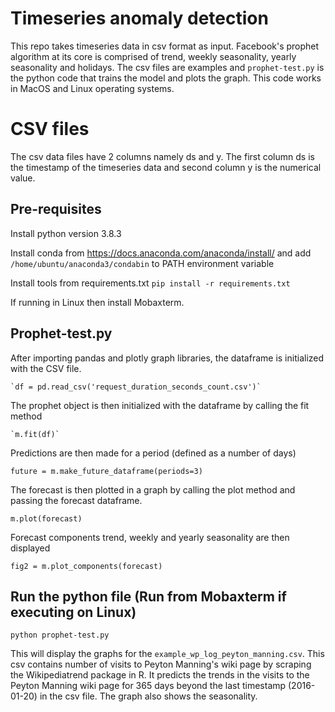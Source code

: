 # Timeseries anomaly detection

This repo takes timeseries data in csv format as input. Facebook's prophet algorithm at its core is comprised of trend, weekly seasonality, yearly seasonality and holidays. The csv files are examples and `prophet-test.py` is the python code that trains the model and plots the graph. This code works in MacOS and Linux operating systems. 


# CSV files

The csv data files have 2 columns namely ds and y. The first column ds is the timestamp of the timeseries data and second column y is the numerical value.

## Pre-requisites
Install python version 3.8.3


Install conda from https://docs.anaconda.com/anaconda/install/ and add `/home/ubuntu/anaconda3/condabin` to PATH environment variable


Install tools from requirements.txt
`pip install -r requirements.txt`

If running in Linux then install Mobaxterm.

## Prophet-test.py

After importing pandas and plotly graph libraries, the dataframe is initialized with the CSV file.

	`df = pd.read_csv('request_duration_seconds_count.csv')`

The prophet object is then initialized with the dataframe by calling the fit method

	`m.fit(df)`

Predictions are then made for a period (defined as a number of days)

`future = m.make_future_dataframe(periods=3)`

The forecast is then plotted in a graph by calling the plot method and passing the forecast dataframe.

`m.plot(forecast)`

Forecast components trend, weekly and yearly seasonality are then displayed 

`fig2 = m.plot_components(forecast)`


## Run the python file (Run from Mobaxterm if executing on Linux)

`python prophet-test.py`

This will display the graphs for the `example_wp_log_peyton_manning.csv`. This csv contains number of visits to Peyton Manning's wiki page by scraping the  Wikipediatrend package in R. It predicts the trends in the visits to the Peyton Manning wiki page for 365 days beyond the last timestamp (2016-01-20) in the csv file. The graph also shows the seasonality.

```